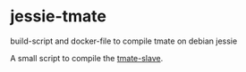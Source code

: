 # jessie-tmate
build-script and docker-file to compile tmate on debian jessie

A small script to compile the [tmate-slave](https://github.com/tmate-io/tmate-slave).
